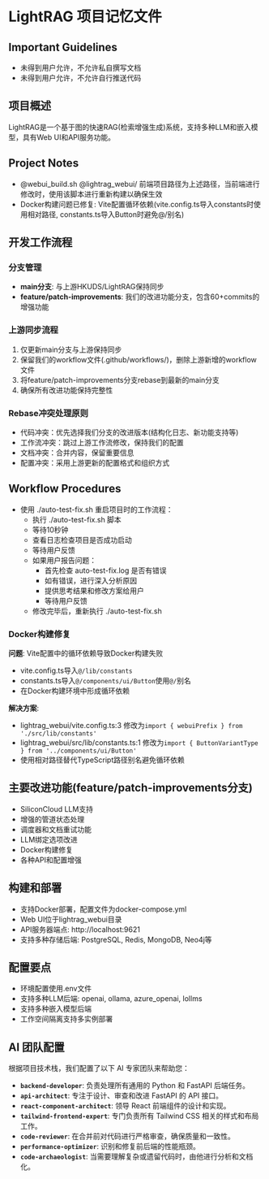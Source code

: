 # LightRAG 项目记忆文件

## Important Guidelines

- 未得到用户允许，不允许私自撰写文档
- 未得到用户允许，不允许自行推送代码

## 项目概述
LightRAG是一个基于图的快速RAG(检索增强生成)系统，支持多种LLM和嵌入模型，具有Web UI和API服务功能。

## Project Notes

- @webui_build.sh @lightrag_webui/ 前端项目路径为上述路径，当前端进行修改时，使用该脚本进行重新构建以确保生效
- Docker构建问题已修复: Vite配置循环依赖(vite.config.ts导入constants时使用相对路径, constants.ts导入Button时避免@/别名)

## 开发工作流程

### 分支管理
- **main分支**: 与上游HKUDS/LightRAG保持同步
- **feature/patch-improvements**: 我们的改进功能分支，包含60+commits的增强功能

### 上游同步流程
1. 仅更新main分支与上游保持同步
2. 保留我们的workflow文件(.github/workflows/)，删除上游新增的workflow文件
3. 将feature/patch-improvements分支rebase到最新的main分支
4. 确保所有改进功能保持完整性

### Rebase冲突处理原则
- 代码冲突：优先选择我们分支的改进版本(结构化日志、新功能支持等)
- 工作流冲突：跳过上游工作流修改，保持我们的配置
- 文档冲突：合并内容，保留重要信息
- 配置冲突：采用上游更新的配置格式和组织方式

## Workflow Procedures

- 使用 ./auto-test-fix.sh 重启项目时的工作流程：
  - 执行 ./auto-test-fix.sh 脚本
  - 等待10秒钟
  - 查看日志检查项目是否成功启动
  - 等待用户反馈
  - 如果用户报告问题：
    - 首先检查 auto-test-fix.log 是否有错误
    - 如有错误，进行深入分析原因
    - 提供思考结果和修改方案给用户
    - 等待用户反馈
  - 修改完毕后，重新执行 ./auto-test-fix.sh

### Docker构建修复
**问题**: Vite配置中的循环依赖导致Docker构建失败
- vite.config.ts导入`@/lib/constants`
- constants.ts导入`@/components/ui/Button`使用`@/`别名
- 在Docker构建环境中形成循环依赖

**解决方案**:
- lightrag_webui/vite.config.ts:3 修改为`import { webuiPrefix } from './src/lib/constants'`
- lightrag_webui/src/lib/constants.ts:1 修改为`import { ButtonVariantType } from '../components/ui/Button'`
- 使用相对路径替代TypeScript路径别名避免循环依赖

## 主要改进功能(feature/patch-improvements分支)
- SiliconCloud LLM支持
- 增强的管道状态处理
- 调度器和文档重试功能
- LLM绑定选项改进
- Docker构建修复
- 各种API和配置增强

## 构建和部署
- 支持Docker部署，配置文件为docker-compose.yml
- Web UI位于lightrag_webui目录
- API服务器端点: http://localhost:9621
- 支持多种存储后端: PostgreSQL, Redis, MongoDB, Neo4j等

## 配置要点
- 环境配置使用.env文件
- 支持多种LLM后端: openai, ollama, azure_openai, lollms
- 支持多种嵌入模型后端
- 工作空间隔离支持多实例部署

## AI 团队配置

根据项目技术栈，我们配置了以下 AI 专家团队来帮助您：

- **`backend-developer`**: 负责处理所有通用的 Python 和 FastAPI 后端任务。
- **`api-architect`**: 专注于设计、审查和改进 FastAPI 的 API 接口。
- **`react-component-architect`**: 领导 React 前端组件的设计和实现。
- **`tailwind-frontend-expert`**: 专门负责所有 Tailwind CSS 相关的样式和布局工作。
- **`code-reviewer`**: 在合并前对代码进行严格审查，确保质量和一致性。
- **`performance-optimizer`**: 识别和修复前后端的性能瓶颈。
- **`code-archaeologist`**: 当需要理解复杂或遗留代码时，由他进行分析和文档化。
